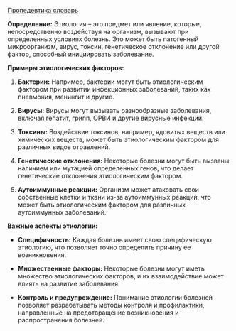 [Пропедевтика словарь](🥼Пропедевтика/Словарь/Пропедевтика%20словарь.md)

**Определение:** Этиология – это предмет или явление, которые, непосредственно воздействуя на организм, вызывают при определенных условиях болезнь. Это может быть патогенный микроорганизм, вирус, токсин, генетическое отклонение или другой фактор, способный инициировать заболевание.

**Примеры этиологических факторов:**

1. **Бактерии:** Например, бактерии могут быть этиологическим фактором при развитии инфекционных заболеваний, таких как пневмония, менингит и другие.
    
2. **Вирусы:** Вирусы могут вызывать разнообразные заболевания, включая гепатит, грипп, ОРВИ и другие вирусные инфекции.
    
3. **Токсины:** Воздействие токсинов, например, ядовитых веществ или химических веществ, может быть этиологическим фактором для различных видов отравлений.
    
4. **Генетические отклонения:** Некоторые болезни могут быть вызваны наличием или мутацией определенных генов, что делает генетические отклонения этиологическим фактором.
    
5. **Аутоиммунные реакции:** Организм может атаковать свои собственные клетки и ткани из-за аутоиммунных реакций, что может быть этиологическим фактором для различных аутоиммунных заболеваний.
    

**Важные аспекты этиологии:**

- **Специфичность:** Каждая болезнь имеет свою специфическую этиологию, что позволяет точно определить причину ее возникновения.
    
- **Множественные факторы:** Некоторые болезни могут иметь множество этиологических факторов, и их взаимодействие может влиять на развитие заболевания.
    
- **Контроль и предупреждение:** Понимание этиологии болезней позволяет разрабатывать методы контроля и профилактики, направленные на предотвращение возникновения и распространения болезней.